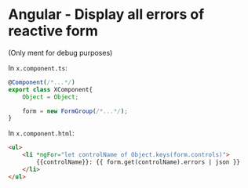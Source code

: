 # Angular - Display all errors of reactive form
(Only ment for debug purposes)

In `x.component.ts`:
```typescript
@Component(/*...*/)
export class XComponent{
    Object = Object;

    form = new FormGroup(/*...*/);
}
```

In `x.component.html`:
```html
<ul>
    <li *ngFor="let controlName of Object.keys(form.controls)">
        {{controlName}}: {{ form.get(controlName).errors | json }}
    </li>
</ul>
```